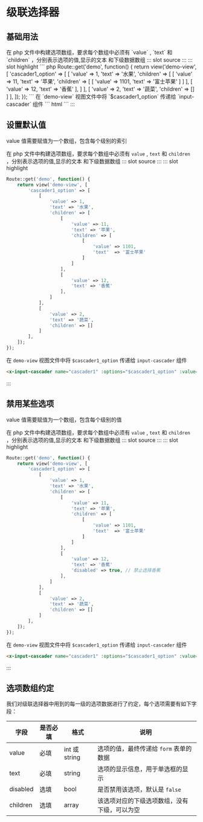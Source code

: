 # 级联选择器

## 基础用法

<demo-block>
在 php 文件中构建选项数组，要求每个数组中必须有 `value` , `text` 和 `children` ，分别表示选项的值,显示的文本
和下级数据数组
::: slot source
<el-cascader v-model="cascader1" :options="options1">
</el-cascader>
:::
::: slot highlight
``` php
Route::get('demo', function() {
    return view('demo-view', [
        'cascader1_option' => [
            [
                'value' => 1,
                'text' => '水果',
                'children' => [
                    [
                        'value' => 11,
                        'text' => '苹果',
                        'children' => [
                            [
                                'value' => 1101,
                                'text'  => '富士苹果'
                            ]
                        ]
                    ],
                    [
                        'value' => 12,
                        'text' => '香蕉'
                    ],
                ]
            ],
            [
                'value' => 2,
                'text' => '蔬菜',
                'children' => []
            ]
        ],
    ]);
});
```
在 `demo-view` 视图文件中将 `$cascader1_option` 传递给 `input-cascader` 组件
``` html
<x-input-cascader name="cascader1" :options="$cascader1_option" ></x-input-cascader>
```
:::
</demo-block>

## 设置默认值

<demo-block>
value 值需要赋值为一个数组，包含每个级别的索引

在 php 文件中构建选项数组，要求每个数组中必须有 `value` , `text` 和 `children` ，分别表示选项的值,显示的文本
和下级数据数组
::: slot source
<el-cascader v-model="cascader2" :options="options1">
</el-cascader>
:::
::: slot highlight
``` php
Route::get('demo', function() {
    return view('demo-view', [
        'cascader1_option' => [
            [
                'value' => 1,
                'text' => '水果',
                'children' => [
                    [
                        'value' => 11,
                        'text' => '苹果',
                        'children' => [
                            [
                                'value' => 1101,
                                'text'  => '富士苹果'
                            ]
                        ]
                    ],
                    [
                        'value' => 12,
                        'text' => '香蕉'
                    ],
                ]
            ],
            [
                'value' => 2,
                'text' => '蔬菜',
                'children' => []
            ]
        ],
    ]);
});
```
在 `demo-view` 视图文件中将 `$cascader1_option` 传递给 `input-cascader` 组件
``` html
<x-input-cascader name="cascader1" :options="$cascader1_option" :value="[1,11,1101]"></x-input-cascader>
```
:::
</demo-block>

## 禁用某些选项

<demo-block>
value 值需要赋值为一个数组，包含每个级别的值

在 php 文件中构建选项数组，要求每个数组中必须有 `value` , `text` 和 `children` ，分别表示选项的值,显示的文本
和下级数据数组
::: slot source
<el-cascader v-model="cascader2" :options="options2">
</el-cascader>
:::
::: slot highlight
``` php
Route::get('demo', function() {
    return view('demo-view', [
        'cascader1_option' => [
            [
                'value' => 1,
                'text' => '水果',
                'children' => [
                    [
                        'value' => 11,
                        'text' => '苹果',
                        'children' => [
                            [
                                'value' => 1101,
                                'text'  => '富士苹果'
                            ]
                        ]
                    ],
                    [
                        'value' => 12,
                        'text' => '香蕉'
                        'disabled' => true, // 禁止选择香蕉
                    ],
                ]
            ],
            [
                'value' => 2,
                'text' => '蔬菜',
                'children' => []
            ]
        ],
    ]);
});
```
在 `demo-view` 视图文件中将 `$cascader1_option` 传递给 `input-cascader` 组件
``` html
<x-input-cascader name="cascader1" :options="$cascader1_option" :value="[1,11,1101]"></x-input-cascader>
```
:::
</demo-block>

## 选项数组约定

我们对级联选择器中用到的每一级的选项数据进行了约定，每个选项需要有如下字段：

| 字段 | 是否必填 | 格式 | 说明|
|----|----|----|---|
| value | 必填| int 或 string | 选项的值，最终传递给 `form` 表单的数据 |
| text | 必填|string | 选项的显示信息，用于单选框的显示 |
| disabled | 选填 | bool | 是否禁用该选项，默认是 `false` |
| children | 选填 | array | 该选项对应的下级选项数组，没有下级，可以为空 |



<script>
export default {
    data(){
        return {
            cascader1:'',
            cascader2:[1,11,1101],
            options1:[
                {
                    'value' : 1,
                    'label' : '水果',
                    'children' : [
                        {
                            'value' : 11,
                            'label' : '苹果',
                            'children' : [
                                {
                                    'value' : 1101,
                                    'label'  : '富士苹果'
                                }
                            ]
                        },
                        {
                            'value' : 12,
                            'label' : '香蕉',
                        },
                    ]
                },
                {
                    'value' : 2,
                    'label' : '蔬菜',
                    'children' : []
                }
            ],
            options2:[
                {
                    'value' : 1,
                    'label' : '水果',
                    'children' : [
                        {
                            'value' : 11,
                            'label' : '苹果',
                            'children' : [
                                {
                                    'value' : 1101,
                                    'label'  : '富士苹果'
                                }
                            ]
                        },
                        {
                            'value' : 12,
                            'label' : '香蕉',
                            'disabled': true,
                        },
                    ]
                },
                {
                    'value' : 2,
                    'label' : '蔬菜',
                    'children' : []
                }
            ],
        };
    }
};
</script>